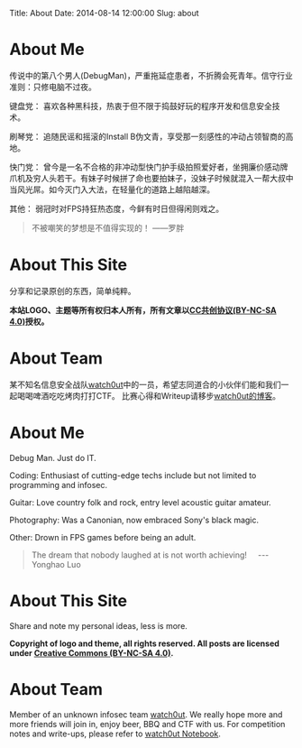 Title: About
Date: 2014-08-14 12:00:00
Slug: about

<div markdown="1" id="lang-cn">

# About Me #
传说中的第八个男人(DebugMan)，严重拖延症患者，不折腾会死青年。信守行业准则：只修电脑不过夜。

键盘党：
喜欢各种黑科技，热衷于但不限于捣鼓好玩的程序开发和信息安全技术。

刷琴党：
追随民谣和摇滚的Install B伪文青，享受那一刻感性的冲动占领智商的高地。

快门党：
曾今是一名不合格的非冲动型快门护手级拍照爱好者，坐拥廉价感动牌爪机及穷人头若干。有妹子时候拼了命也要拍妹子，没妹子时候就混入一帮大叔中当风光屌。如今灭门入大法，在轻量化的道路上越陷越深。

其他：
弱冠时对FPS持狂热态度，今鲜有时日但得闲则戏之。

> 不被嘲笑的梦想是不值得实现的！ ——罗胖

# About This Site #
分享和记录原创的东西，简单纯粹。

**本站LOGO、主题等所有权归本人所有，所有文章以[CC共创协议(BY-NC-SA 4.0)](http://creativecommons.org/licenses/by-nc-sa/4.0/deed.zh)授权。**

# About Team #
某不知名信息安全战队[watch0ut](http://www.watch0ut.com)中的一员，希望志同道合的小伙伴们能和我们一起喝喝啤酒吃吃烤肉打打CTF。 比赛心得和Writeup请移步[watch0ut的博客](http://blog.watch0ut.com)。

</div>

<div markdown="1" id="lang-en" class="lang-section-hide">

# About Me #
Debug Man. Just do IT.

Coding:
Enthusiast of cutting-edge techs include but not limited to programming and infosec.

Guitar:
Love country folk and rock, entry level acoustic guitar amateur.

Photography:
Was a Canonian, now embraced Sony's black magic.

Other:
Drown in FPS games before being an adult.

> The dream that nobody laughed at is not worth achieving!&nbsp;&nbsp;&nbsp;&nbsp;&nbsp;---Yonghao Luo

# About This Site #
Share and note my personal ideas, less is more.

**Copyright of logo and theme, all rights reserved. All posts are licensed under [Creative Commons (BY-NC-SA 4.0)](http://creativecommons.org/licenses/by-nc-sa/4.0/).**

# About Team #
Member of an unknown infosec team [watch0ut](http://www.watch0ut.com). We really hope more and more friends will join in, enjoy beer, BBQ and CTF with us. For competition notes and write-ups, please refer to [watch0ut Notebook](http://blog.watch0ut.com).

</div>